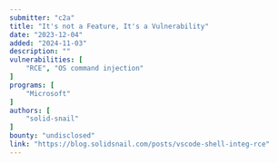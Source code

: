 ```yaml
---
submitter: "c2a"
title: "It's not a Feature, It's a Vulnerability"
date: "2023-12-04"
added: "2024-11-03"
description: ""
vulnerabilities: [
    "RCE", "OS command injection"
]
programs: [
    "Microsoft"
]
authors: [
    "solid-snail"
]
bounty: "undisclosed"
link: "https://blog.solidsnail.com/posts/vscode-shell-integ-rce"
---
```





